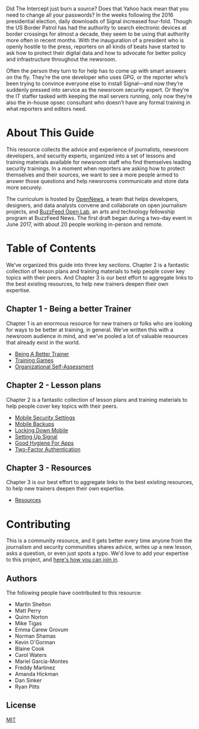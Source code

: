 Did The Intercept just burn a source? Does that Yahoo hack mean that you need to change all your passwords?  In the weeks following the 2016 presidential election, daily downloads of Signal increased four-fold. Though the US Border Patrol has had the authority to search electronic devices at border crossings for almost a decade, they seem to be using that authority more often in recent months. With the inauguration of a president who is openly hostile to the press, reporters on all kinds of beats have started to ask how to protect their digital data and how to advocate for better policy and infrastructure throughout the newsroom. 

Often the person they turn to for help has to come up with smart answers on the fly. They’re the one developer who uses GPG, or the reporter who’s been trying to convince everyone else to install Signal—and now they’re suddenly pressed into service as the newsroom security expert. Or they’re the IT staffer tasked with keeping the mail servers running, only now they’re also the in-house opsec consultant who doesn’t have any formal training in what reporters and editors need.

# About This Guide

This resource collects the advice and experience of journalists, newsroom developers, and security experts, organized into a set of lessons and training materials available for newsroom staff who find themselves leading security trainings. In a moment when reporters are asking how to protect themselves and their sources, we want to see a more people armed to answer those questions and help newsrooms communicate and store data more securely. 

The curriculum is hosted by [OpenNews](https://opennews.org/), a team that helps developers, designers, and data analysts convene and collaborate on open journalism projects, and [BuzzFeed Open Lab](https://www.buzzfeed.com/openlab), an arts and technology fellowship program at BuzzFeed News. The first draft began during a two-day event in June 2017, with about 20 people working in-person and remote.

# Table of Contents

We’ve organized this guide into three key sections. Chapter 2 is a fantastic collection of lesson plans and training materials to help people cover key topics with their peers. And Chapter 3 is our best effort to aggregate links to the best existing resources, to help new trainers deepen their own expertise.

## Chapter 1 - Being a better Trainer
Chapter 1 is an enormous resource for new trainers or folks who are looking for ways to be better at training, in general. We’ve written this with a newsroom audience in mind, and we’ve pooled a lot of valuable resources that already exist in the world.  

* [Being A Better Trainer](Chapter01-01-BeingABetterTrainer)
* [Training Games](Chapter01-02-TrainingGames)
* [Organizational Self-Assessment](Chapter01-03-OrganizationalSelfAssessment)
## Chapter 2 - Lesson plans
Chapter 2 is a fantastic collection of lesson plans and training materials to help people cover key topics with their peers.  

* [Mobile Security Settings](Chapter02-01-Mobile-Security-Settings)
* [Mobile Backups](Chapter02-02-Mobile-Backups)
* [Locking Down Mobile](Chapter02-03-Locking-Down-Mobile)
* [Setting Up Signal](Chapter02-04-Setting-Up-Signal)
* [Good Hygiene For Apps](Chapter02-05-Good-Hygiene-For-Apps)
* [Two-Factor Authentication](Chapter02-07-Two-Factor-Authentication)


## Chapter 3 - Resources
Chapter 3 is our best effort to aggregate links to the best existing resources, to help new trainers deepen their own expertise.  

* [Resources](Chapter03-Resources)


# Contributing

This is a community resource, and it gets better every time anyone from the journalism and security communities shares advice, writes up a new lesson, asks a question, or even just spots a typo. We'd love to add your expertise to this project, and [here's how you can join in](contributing.md).

## Authors

The following people have contributed to this resource:

+ Martin Shelton
+ Matt Perry
+ Quinn Norton
+ Mike Tigas
+ Emma Carew Grovum
+ Norman Shamas
+ Kevin O'Gorman
+ Blaine Cook
+ Carol Waters
+ Mariel García-Montes
+ Freddy Martinez
+ Amanda Hickman
+ Dan Sinker
+ Ryan Pitts

## License

[MIT](https://github.com/OpenNewsLabs/newsroom-security-curricula/blob/master/LICENSE)
